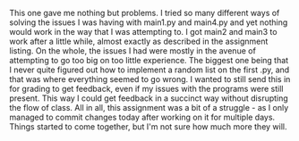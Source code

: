 This one gave me nothing but problems. I tried so many different ways of solving the issues I was having with main1.py and main4.py and yet nothing would work in the way that I was attempting to. I got main2 and main3 to work after a little while, almost exactly as described in the assignment listing. On the whole, the issues I had were mostly in the avenue of attempting to go too big on too little experience. The biggest one being that I never quite figured out how to implement a random list on the first .py, and that was where everything seemed to go wrong. I wanted to still send this in for grading to get feedback, even if my issues with the programs were still present. This way I could get feedback in a succinct way without disrupting the flow of class. All in all, this assignment was a bit of a struggle - as I only managed to commit changes today after working on it for multiple days. Things started to come together, but I'm not sure how much more they will. 